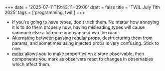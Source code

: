 +++
date = '2025-07-11T19:43:11+09:00'
draft = false
title = 'TWIL July 11th 2025'
tags = ['programming, twil']
+++

- If you're going to have types, don't trick them. No matter how annoying it is to do them properly now, having misleading types will cause someone else a lot more annoyance down the road.
- Alternating between passing regular props, destructuring them from params, and sometimes using injected props is very confusing. Stick to one.
- [mobx](https://mobx.js.org/README.html) allows you to make properties on a store observable, then components you mark as observers react to changes in observables which affect them.

